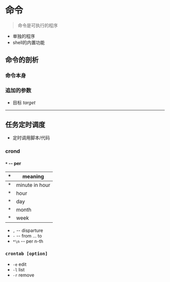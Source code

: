 # 命令

> 命令是可执行的程序

* 单独的程序
* shell的内置功能

## 命令的剖析

### 命令本身

### 追加的参数

* 目标 *target*

---

## 任务定时调度

* 定时调用脚本/代码

### crond

#### `*` -- per

\* | meaning
-|-
\* | minute in hour
\* | hour
\* | day
\* | month
\* | week

* `,` -- disparture
* `-` -- from ... to
* `*\n` -- per n-th

### `crontab [option]`

* `-e` edit
* `-l` list
* `-r` remove
